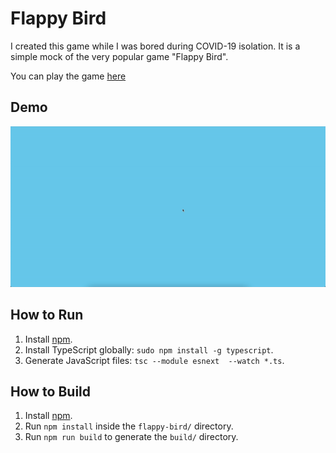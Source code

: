 # Flappy Bird

I created this game while I was bored during COVID-19 isolation. It is a simple mock of the very popular game "Flappy Bird".

You can play the game [here](https://flappybird.edumorales.dev/)


## Demo

![Demo](https://raw.githubusercontent.com/edumorlom/flappy-bird/main/resources/ezgif.com-video-to-gif.gif)

## How to Run

1. Install [npm](https://www.npmjs.com/).
2. Install TypeScript globally: `sudo npm install -g typescript`.
3. Generate JavaScript files: `tsc --module esnext  --watch *.ts`.

## How to Build

1. Install [npm](https://www.npmjs.com/)\.
2. Run `npm install` inside the `flappy-bird/` directory.
3. Run `npm run build` to generate the `build/` directory.

